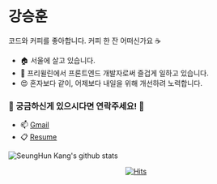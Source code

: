 # 강승훈

코드와 커피를 좋아합니다. 커피 한 잔 어떠신가요 ☕

- 🏠 서울에 살고 있습니다.
- 🔭 프리윌린에서 프론트엔드 개발자로써 즐겁게 일하고 있습니다.
- 😍 혼자보다 같이, 어제보다 내일을 위해 개선하려 노력합니다.


### 🤔 궁금하신게 있으시다면 연락주세요! 💬
  - 📫 <a href="mailto:iltk2000@gmail.com">Gmail</a>
  - 📋 [Resume](https://resume.sh89.now.sh)


![SeungHun Kang's github stats](https://github-readme-stats.vercel.app/api?username=bluelion2&theme=default&show_icons=true)


<div align=center>
  
  [![Hits](https://hits.seeyoufarm.com/api/count/incr/badge.svg?url=https%3A%2F%2Fgithub.com%2Fbluelion2)](https://hits.seeyoufarm.com)
  
</div>
